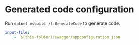 # Generated code configuration

Run `dotnet msbuild /t:GenerateCode` to generate code.

``` yaml
input-file:
    -  $(this-folder)/swagger/appconfiguration.json
```
